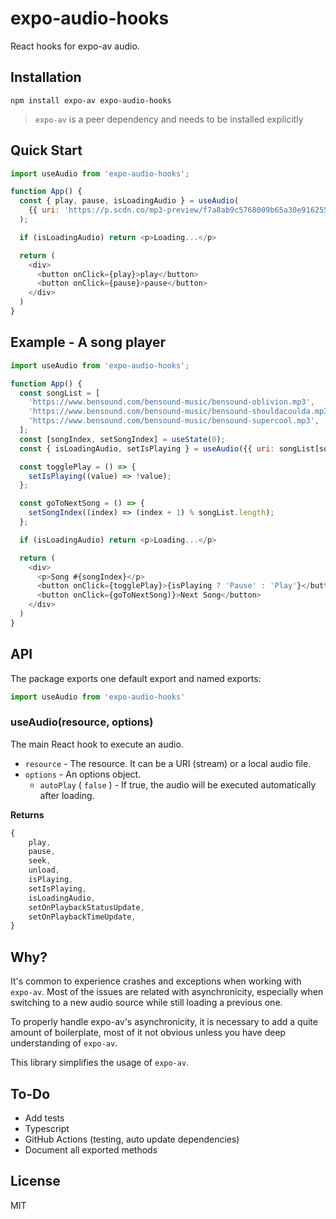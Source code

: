 # expo-audio-hooks

React hooks for expo-av audio.

## Installation

`npm install expo-av expo-audio-hooks`

> `expo-av` is a peer dependency and needs to be installed explicitly

## Quick Start

```js
import useAudio from 'expo-audio-hooks';

function App() {
  const { play, pause, isLoadingAudio } = useAudio(
    {{ uri: 'https://p.scdn.co/mp3-preview/f7a8ab9c5768009b65a30e9162555e8f21046f46?cid=162b7dc01f3a4a2ca32ed3cec83d1e02' }}
  );

  if (isLoadingAudio) return <p>Loading...</p>

  return (
    <div>
      <button onClick={play}>play</button>
      <button onClick={pause}>pause</button>
    </div>
  )
}
```

## Example - A song player
```js
import useAudio from 'expo-audio-hooks';

function App() {
  const songList = [
    'https://www.bensound.com/bensound-music/bensound-oblivion.mp3',
    'https://www.bensound.com/bensound-music/bensound-shouldacoulda.mp3',
    'https://www.bensound.com/bensound-music/bensound-supercool.mp3',
  ];
  const [songIndex, setSongIndex] = useState(0);
  const { isLoadingAudio, setIsPlaying } = useAudio({{ uri: songList[songIndex] }});

  const togglePlay = () => {
    setIsPlaying((value) => !value);
  };

  const goToNextSong = () => {
    setSongIndex((index) => (index + 1) % songList.length);
  };

  if (isLoadingAudio) return <p>Loading...</p>

  return (
    <div>
      <p>Song #{songIndex}</p>
      <button onClick={togglePlay}>{isPlaying ? 'Pause' : 'Play'}</button>
      <button onClick={goToNextSong)}>Next Song</button>
    </div>
  )
}
```

## API

The package exports one default export and named exports:

```js
import useAudio from 'expo-audio-hooks'
```

### useAudio(resource, options)

The main React hook to execute an audio.

- `resource` - The resource. It can be a URI (stream) or a local audio file.
- `options` - An options object.
  - `autoPlay` ( `false` ) - If true, the audio will be executed automatically after loading.

**Returns**

```js
{
    play,
    pause,
    seek,
    unload,
    isPlaying,
    setIsPlaying,
    isLoadingAudio,
    setOnPlaybackStatusUpdate,
    setOnPlaybackTimeUpdate,
}
```

## Why?

It's common to experience crashes and exceptions when working with `expo-av`. Most of the issues are related with asynchronicity, especially when switching to a new audio source while still loading a previous one.

To properly handle expo-av's asynchronicity, it is necessary to add a quite amount of boilerplate, most of it not obvious unless you have deep understanding of `expo-av`.

This library simplifies the usage of `expo-av`.

## To-Do

- Add tests
- Typescript
- GitHub Actions (testing, auto update dependencies)
- Document all exported methods

## License

MIT

[expo-av Audio]: https://docs.expo.dev/versions/latest/sdk/audio/